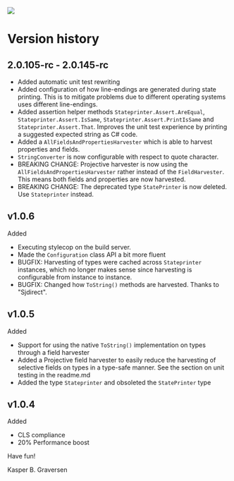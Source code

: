 ![](https://raw.github.com/kbilsted/StatePrinter/master/StatePrinter/gfx/stateprinter.png)

# Version history


## 2.0.105-rc - 2.0.145-rc
* Added automatic unit test rewriting
* Added configuration of how line-endings are generated during state printing. This is to mitigate problems due to different operating systems uses different line-endings.
* Added assertion helper methods `Stateprinter.Assert.AreEqual`, `Stateprinter.Assert.IsSame`, `Stateprinter.Assert.PrintIsSame` and `Stateprinter.Assert.That`.  Improves the unit test experience by printing a suggested expected string as C# code.
* Added a `AllFieldsAndPropertiesHarvester` which is able to harvest properties and fields.
* `StringConverter` is now configurable with respect to quote character.
* BREAKING CHANGE: Projective harvester is now using the `AllFieldsAndPropertiesHarvester` rather instead of the `FieldHarvester`. This means both fields and properties are now harvested.
* BREAKING CHANGE: The deprecated type `StatePrinter` is now deleted. Use `Stateprinter` instead.


## v1.0.6

Added

* Executing stylecop on the build server.
* Made the `Configuration` class API a bit more fluent
* BUGFIX: Harvesting of types were cached across `Stateprinter` instances, which no longer makes sense since harvesting is configurable from instance to instance.
* BUGFIX: Changed how `ToString()` methods are harvested. Thanks to "Sjdirect".


## v1.0.5

Added

* Support for using the native `ToString()` implementation on types through a field harvester
* Added a Projective field harvester to easily reduce the harvesting of selective fields on types in a type-safe manner. See the section on unit testing in the readme.md
* Added the type `Stateprinter` and obsoleted the `StatePrinter` type


## v1.0.4


Added

* CLS compliance
* 20% Performance boost



Have fun!

Kasper B. Graversen
